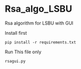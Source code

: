 # Rsa_algo_LSBU
Rsa algorithm for LSBU with GUI


Install first 

```
pip install -r requirements.txt
```

Run This file only 
```
rsagui.py
```
